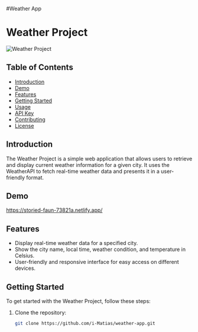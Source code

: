 #Weather App


# Weather Project

![Weather Project](link-to-your-project-logo-or-screenshot.png)

## Table of Contents

- [Introduction](#introduction)
- [Demo](#demo)
- [Features](#features)
- [Getting Started](#getting-started)
- [Usage](#usage)
- [API Key](#api-key)
- [Contributing](#contributing)
- [License](#license)

## Introduction

The Weather Project is a simple web application that allows users to retrieve and display current weather information for a given city. It uses the WeatherAPI to fetch real-time weather data and presents it in a user-friendly format.

## Demo

<https://storied-faun-73821a.netlify.app/>

## Features

- Display real-time weather data for a specified city.
- Show the city name, local time, weather condition, and temperature in Celsius.
- User-friendly and responsive interface for easy access on different devices.

## Getting Started

To get started with the Weather Project, follow these steps:

1. Clone the repository:

   ```bash
   git clone https://github.com/i-Matias/weather-app.git
